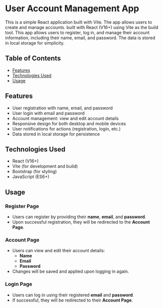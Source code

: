 # User Account Management App

This is a simple React application built with Vite. The app allows users to create and manage accounts. built with React (V16+) using Vite as the build tool. This app allows users to register, log in, and manage their account information, including their name, email, and password. The data is stored in local storage for simplicity.

## Table of Contents
- [Features](#features)
- [Technologies Used](#technologies-used)
- [Usage](#usage)

## Features
- User registration with name, email, and password
- User login with email and password
- Account management: view and edit account details
- Responsive design for both desktop and mobile devices
- User notifications for actions (registration, login, etc.)
- Data stored in local storage for persistence

## Technologies Used
- React (V16+)
- Vite (for development and build)
- Bootstrap (for styling)
- JavaScript (ES6+)

## Usage

### Register Page
- Users can register by providing their **name**, **email**, and **password**.
- Upon successful registration, they will be redirected to the **Account Page**.

### Account Page
- Users can view and edit their account details:
  - **Name**
  - **Email**
  - **Password**
- Changes will be saved and applied upon logging in again.

### Login Page
- Users can log in using their registered **email** and **password**.
- If successful, they will be redirected to their **Account Page**.

